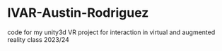 # IVAR-Austin-Rodriguez
code for my unity3d VR project for interaction in virtual and augmented reality class 2023/24

